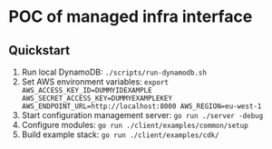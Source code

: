 # POC of managed infra interface

## Quickstart

1. Run local DynamoDB: `./scripts/run-dynamodb.sh`
1. Set AWS environment variables: `export AWS_ACCESS_KEY_ID=DUMMYIDEXAMPLE AWS_SECRET_ACCESS_KEY=DUMMYEXAMPLEKEY AWS_ENDPOINT_URL=http://localhost:8000 AWS_REGION=eu-west-1`
1. Start configuration management server: `go run ./server -debug`
1. Configure modules: `go run ./client/examples/common/setup`
1. Build example stack: `go run ./client/examples/cdk/`
